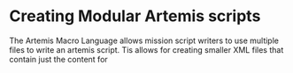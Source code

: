 # Creating Modular Artemis scripts

The Artemis Macro Language allows mission script writers to use multiple files to write an artemis script.
Tis allows for creating smaller XML files that contain just the content for 